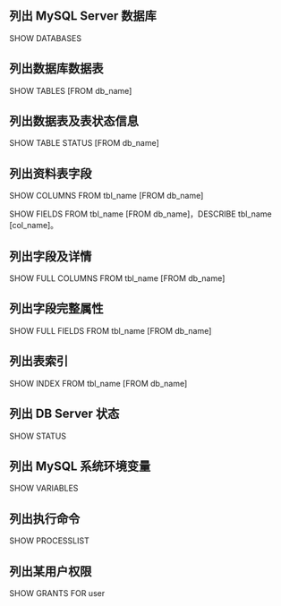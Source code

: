 ## 列出 MySQL Server 数据库
SHOW DATABASES              

## 列出数据库数据表
SHOW TABLES [FROM db_name]

## 列出数据表及表状态信息
SHOW TABLE STATUS [FROM db_name]

## 列出资料表字段
SHOW COLUMNS FROM tbl_name [FROM db_name]

SHOW FIELDS FROM tbl_name [FROM db_name]，DESCRIBE tbl_name [col_name]。

## 列出字段及详情
SHOW FULL COLUMNS FROM tbl_name [FROM db_name]

## 列出字段完整属性
SHOW FULL FIELDS FROM tbl_name [FROM db_name]

## 列出表索引
SHOW INDEX FROM tbl_name [FROM db_name]

## 列出 DB Server 状态
SHOW STATUS                           

## 列出 MySQL 系统环境变量
SHOW VARIABLES              

## 列出执行命令
SHOW PROCESSLIST

## 列出某用户权限
SHOW GRANTS FOR user                        

